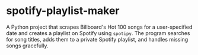 # spotify-playlist-maker
A Python project that scrapes Billboard's Hot 100 songs for a user-specified date and creates a playlist on Spotify using `spotipy`. The program searches for song titles, adds them to a private Spotify playlist, and handles missing songs gracefully. 
